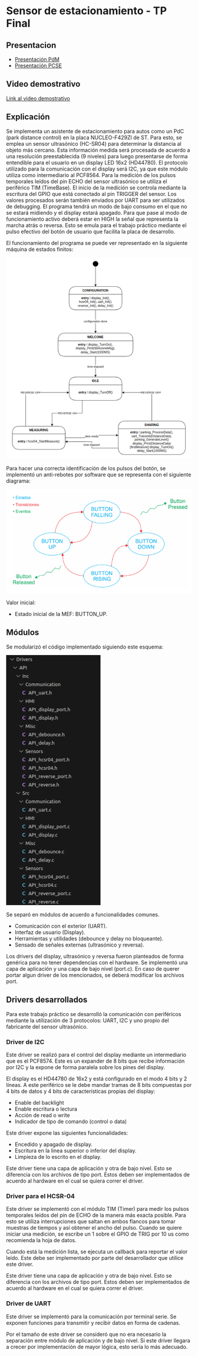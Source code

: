 # Sensor de estacionamiento - TP Final

## Presentacion
- [Presentación PdM](docs/presentations/TP%20Final%20-%20Sensor%20de%20estacionamiento_PdM.pdf)
- [Presentación PCSE](docs/presentations/TP%20Final%20-%20Sensor%20de%20estacionamiento_PCSE.pdf)

## Video demostrativo
[Link al video demostrativo](https://drive.google.com/file/d/1kpjmVj-tzo7kiJs-pOcB94lYorYwudE8/view)

## Explicación

Se implementa un asistente de estacionamiento para autos como un PdC (park distance control) en la placa NUCLEO-F429ZI de ST. Para esto, se emplea un sensor ultrasónico (HC-SR04) para determinar la distancia al objeto más cercano. Esta información medida será procesada de acuerdo a una resolución preestablecida (9 niveles) para luego presentarse de forma entendible para el usuario en un display LED 16x2 (HD44780). El protocolo utilizado para la comunicación con el display será I2C, ya que este módulo utiliza como intermediario al PCF8564. Para la medición de los pulsos temporales leídos del pin ECHO del sensor ultrasónico se utiliza el periférico TIM (TimeBase). El inicio de la medición se controla mediante la escritura del GPIO que está conectado al pin TRIGGER del sensor. Los valores procesados serán también enviados por UART para ser utilizados de debugging. El programa tendrá un modo de bajo consumo en el que no se estará midiendo y el display estará apagado. Para que pase al modo de funcionamiento activo deberá estar en HIGH la señal que representa la marcha atrás o reversa. Esto se emula para el trabajo práctico mediante el pulso efectivo del botón de usuario que facilita la placa de desarrollo. 

El funcionamiento del programa se puede ver representado en la siguiente máquina de estados finitos:

![alt text](docs/images/parking_FMS.png)

Para hacer una correcta identificación de los pulsos del botón, se implementó un anti-rebotes por software que se representa con el siguiente diagrama:

![alt text](docs/images/debounce_FMS.png)

Valor inicial:
- Estado inicial de la MEF: BUTTON_UP.

## Módulos

Se modularizó el código implementado siguiendo este esquema:

![alt text](docs/images/modularization.png)

Se separó en módulos de acuerdo a funcionalidades comunes.
- Comunicación con el exterior (UART).
- Interfaz de usuario (Display).
- Herramientas y utilidades (debounce y delay no bloqueante).
- Sensado de señales externas (ultrasónico y reversa).

Los drivers del display, ultrasónico y reversa fueron planteados de forma genérica para no tener dependencias con el hardware. Se implementó una capa de aplicación y una capa de bajo nivel (port.c). En caso de querer portar algun driver de los mencionados, se deberá modificar los archivos port.

## Drivers desarrollados

Para este trabajo práctico se desarrolló la comunicación con periféricos mediante la utilización de 3 protocolos: UART, I2C y uno propio del fabricante del sensor ultrasónico.

### Driver de I2C

Este driver se realizó para el control del display mediante un intermediario que es el PCF8574. Este es un expander de 8 bits que recibe información por I2C y la expone de forma paralela sobre los pines del display.

El display es el HD44780 de 16x2 y está configurado en el modo 4 bits y 2 líneas. A este periférico se le debe mandar tramas de 8 bits compuestas por 4 bits de datos y 4 bits de características propias del display:
- Enable del backlight
- Enable escritura o lectura
- Acción de read o write
- Indicador de tipo de comando (control o data)

Este driver expone las siguientes funcionalidades:
- Encedido y apagado de display.
- Escritura en la linea superior o inferior del display.
- Limpieza de lo escrito en el display.

Este driver tiene una capa de aplicación y otra de bajo nivel. Esto se diferencia con los archivos de tipo port. Estos deben ser implementados de acuerdo al hardware en el cual se quiera correr el driver.

### Driver para el HCSR-04

Este driver se implementó con el módulo TIM (Timer) para medir los pulsos temporales leídos del pin de ECHO de la manera más exacta posible. Para esto se utiliza interrupciones que saltan en ambos flancos para tomar muestras de tiempos y así obtener el ancho del pulso. Cuando se quiere iniciar una medición, se escribe un 1 sobre el GPIO de TRIG por 10 us como recomienda la hoja de datos.

Cuando está la medición lista, se ejecuta un callback para reportar el valor leído. Este debe ser implementado por parte del desarrollador que utilice este driver.

Este driver tiene una capa de aplicación y otra de bajo nivel. Esto se diferencia con los archivos de tipo port. Estos deben ser implementados de acuerdo al hardware en el cual se quiera correr el driver.

### Driver de UART

Este driver se implementó para la comunicación por terminal serie. Se exponen funciones para transmitir y recibir datos en forma de cadenas.

Por el tamaño de este driver se consideró que no era necesario la separación entre módulo de aplicación y de bajo nivel. Si este driver llegara a crecer por implementación de mayor lógica, esto sería lo más adecuado.
